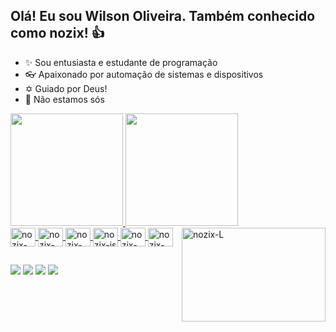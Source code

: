 ## Olá! Eu sou Wilson Oliveira. Também conhecido como nozix! 👍

- ✨ Sou entusiasta e estudante de programação
- 👓 Apaixonado por automação de sistemas e dispositivos
- ✡ Guiado por Deus!
- 👾 Não estamos sós

<div>
  <a href="https://github.com/noziXsHooter">
  <img height="180cm" src="https://github-readme-stats.vercel.app/api?username=noziXsHooter&show_icons=true&theme=dark&include_all_commits"/>  
  <img height="180cm" src="https://github-readme-stats.vercel.app/api/top-langs/?username=noziXsHooter&layout=compact&theme=dark"/>
</div>

<div>
  <img align="center" alt="nozix-c++" height="30" width="40" src="https://cdn.jsdelivr.net/gh/devicons/devicon/icons/cplusplus/cplusplus-original.svg"/>
  <img align="center" alt="nozix-py" height="30" width="40" src="https://cdn.jsdelivr.net/gh/devicons/devicon/icons/python/python-original.svg"/>
  <img align="center" alt="nozix-py" height="30" width="40" src="https://cdn.jsdelivr.net/gh/devicons/devicon/icons/php/php-plain.svg" />
  <img align="center" alt="nozix-js" height="30" width="40" src="https://cdn.jsdelivr.net/gh/devicons/devicon/icons/javascript/javascript-original.svg"/>
  <img align="center" alt="nozix-html" height="30" width="40" src="https://cdn.jsdelivr.net/gh/devicons/devicon/icons/html5/html5-original.svg"/>
  <img align="center" alt="nozix-css" height="30" width="40" src="https://cdn.jsdelivr.net/gh/devicons/devicon/icons/css3/css3-original.svg"/>
  <img align="right" alt="nozix-L" height="150" width="230" src= https://c.tenor.com/Bb1BBYV1ofEAAAAC/letter-l-coffee.gif/>
  
</div>
  
##
  
<div>
  <a href="https://www.facebook.com/wilson.oliveira.522/" target="_blank"><img src="https://img.shields.io/badge/Facebook-1877F2?style=for-the-badge&logo=facebook&logoColor=white" target="_blank"></a>
  <a href="https://www.instagram.com/willantonyoliver/" target="_blank"><img src="https://img.shields.io/badge/Instagram-E4405F?style=for-the-badge&logo=instagram&logoColor=white" target="_blank"></a>
  <a href="https://www.linkedin.com/in/will-oliveira-b7652623b/" target="_blank"><img src="https://img.shields.io/badge/LinkedIn-0077B5?style=for-the-badge&logo=linkedin&logoColor=white" target="_blank"></a>
  <a href="mailto:nozixco@gmail.com" target="_blank"><img src="https://img.shields.io/badge/Gmail-D14836?style=for-the-badge&logo=gmail&logoColor=white" target="_blank"></a>
  
</div>

<!---
noziXsHooter/noziXsHooter is a ✨ special ✨ repository because its `README.md` (this file) appears on your GitHub profile.
You can click the Preview link to take a look at your changes.
--->
